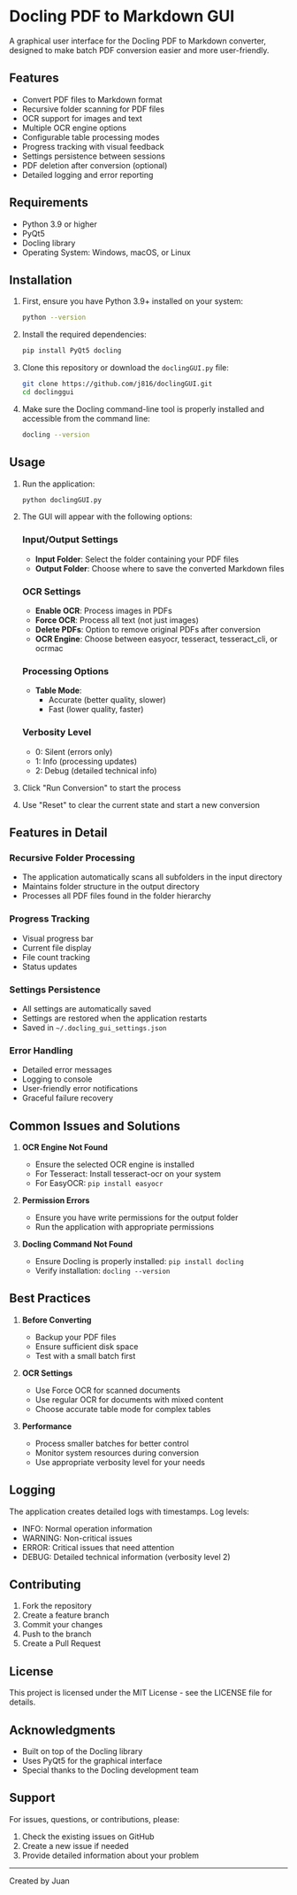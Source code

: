 # Docling PDF to Markdown GUI

A graphical user interface for the Docling PDF to Markdown converter, designed to make batch PDF conversion easier and more user-friendly.

## Features

- Convert PDF files to Markdown format
- Recursive folder scanning for PDF files
- OCR support for images and text
- Multiple OCR engine options
- Configurable table processing modes
- Progress tracking with visual feedback
- Settings persistence between sessions
- PDF deletion after conversion (optional)
- Detailed logging and error reporting

## Requirements

- Python 3.9 or higher
- PyQt5
- Docling library
- Operating System: Windows, macOS, or Linux

## Installation

1. First, ensure you have Python 3.9+ installed on your system:
   ```bash
   python --version
   ```

2. Install the required dependencies:
   ```bash
   pip install PyQt5 docling
   ```

3. Clone this repository or download the `doclingGUI.py` file:
   ```bash
   git clone https://github.com/j816/doclingGUI.git
   cd doclinggui
   ```

4. Make sure the Docling command-line tool is properly installed and accessible from the command line:
   ```bash
   docling --version
   ```

## Usage

1. Run the application:
   ```bash
   python doclingGUI.py
   ```

2. The GUI will appear with the following options:

   ### Input/Output Settings
   - **Input Folder**: Select the folder containing your PDF files
   - **Output Folder**: Choose where to save the converted Markdown files

   ### OCR Settings
   - **Enable OCR**: Process images in PDFs
   - **Force OCR**: Process all text (not just images)
   - **Delete PDFs**: Option to remove original PDFs after conversion
   - **OCR Engine**: Choose between easyocr, tesseract, tesseract_cli, or ocrmac

   ### Processing Options
   - **Table Mode**: 
     - Accurate (better quality, slower)
     - Fast (lower quality, faster)
   
   ### Verbosity Level
   - 0: Silent (errors only)
   - 1: Info (processing updates)
   - 2: Debug (detailed technical info)

3. Click "Run Conversion" to start the process
4. Use "Reset" to clear the current state and start a new conversion

## Features in Detail

### Recursive Folder Processing
- The application automatically scans all subfolders in the input directory
- Maintains folder structure in the output directory
- Processes all PDF files found in the folder hierarchy

### Progress Tracking
- Visual progress bar
- Current file display
- File count tracking
- Status updates

### Settings Persistence
- All settings are automatically saved
- Settings are restored when the application restarts
- Saved in `~/.docling_gui_settings.json`

### Error Handling
- Detailed error messages
- Logging to console
- User-friendly error notifications
- Graceful failure recovery

## Common Issues and Solutions

1. **OCR Engine Not Found**
   - Ensure the selected OCR engine is installed
   - For Tesseract: Install tesseract-ocr on your system
   - For EasyOCR: `pip install easyocr`

2. **Permission Errors**
   - Ensure you have write permissions for the output folder
   - Run the application with appropriate permissions

3. **Docling Command Not Found**
   - Ensure Docling is properly installed: `pip install docling`
   - Verify installation: `docling --version`

## Best Practices

1. **Before Converting**
   - Backup your PDF files
   - Ensure sufficient disk space
   - Test with a small batch first

2. **OCR Settings**
   - Use Force OCR for scanned documents
   - Use regular OCR for documents with mixed content
   - Choose accurate table mode for complex tables

3. **Performance**
   - Process smaller batches for better control
   - Monitor system resources during conversion
   - Use appropriate verbosity level for your needs

## Logging

The application creates detailed logs with timestamps. Log levels:
- INFO: Normal operation information
- WARNING: Non-critical issues
- ERROR: Critical issues that need attention
- DEBUG: Detailed technical information (verbosity level 2)

## Contributing

1. Fork the repository
2. Create a feature branch
3. Commit your changes
4. Push to the branch
5. Create a Pull Request

## License

This project is licensed under the MIT License - see the LICENSE file for details.

## Acknowledgments

- Built on top of the Docling library
- Uses PyQt5 for the graphical interface
- Special thanks to the Docling development team

## Support

For issues, questions, or contributions, please:
1. Check the existing issues on GitHub
2. Create a new issue if needed
3. Provide detailed information about your problem

---

Created by Juan
